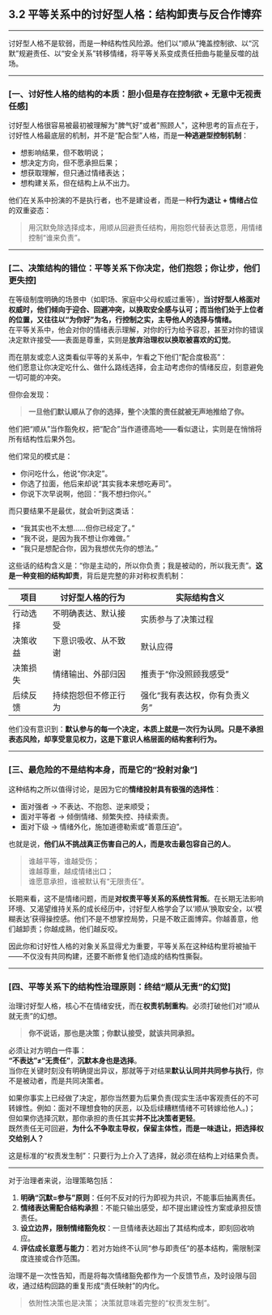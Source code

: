 ## **3.2 平等关系中的讨好型人格：结构卸责与反合作博弈**

---

讨好型人格不是软弱，而是一种结构性风险源。他们以“顺从”掩盖控制欲、以“沉默”规避责任、以“安全关系”转移情绪，将平等关系变成责任扭曲与能量反噬的战场。

---

### [一、讨好性人格的结构的本质：胆小但是存在控制欲 + 无意中无视责任感]

讨好型人格很容易被最初被理解为"脾气好"或者"照顾人"，这种思考的盲点在于，讨好性人格最底层的机制，并不是“配合型”人格，而是**一种逃避型控制机制**：

- 想影响结果，但不敢明说；
- 想决定方向，但不愿承担后果；
- 想获取理解，但只通过情绪表达；
- 想构建关系，但在结构上从不出力。

他们在关系中扮演的不是执行者，也不是建设者，而是一种**行为退让 + 情绪占位**的双重姿态：

> 用沉默免除选择成本，用顺从回避责任结构，用抱怨代替表达意愿，用情绪控制“谁来负责”。

---

### [二、决策结构的错位：平等关系下你决定，他们抱怨；你让步，他们更失控]

在等级制度明确的场景中（如职场、家庭中父母权威过重等），**当讨好型人格面对权威时，他们倾向于迎合、回避冲突，以换取安全感与认可；而当他们处于上位者的位置，又往往以“为你好”为名，行控制之实，主导他人的选择与情绪。**  
在平等关系中，他会对你的情绪表示理解，对你的行为给予容忍，甚至对你的错误决定默许接受——表面是尊重，实则是**放弃治理权以换取被喜欢的幻觉**。

而在朋友或恋人这类看似平等的关系中，乍看之下他们“配合度极高”：  
他们愿意让你决定吃什么、做什么路线选择，会主动考虑你的情绪反应，刻意避免一切可能的冲突。

但你会发现：

> **一旦他们默认顺从了你的选择，整个决策的责任就被无声地推给了你。**

他们把“顺从”当作豁免权，把“配合”当作道德高地——看似退让，实则是在悄悄将所有结构性后果外包。

他们常见的模式是：

- 你问吃什么，他说“你决定”。
- 你选了拉面，他后来却说“其实我本来想吃寿司”。
- 你说下次早说啊，他回：“我不想扫你兴。”

而只要结果不是最优，就会听到这类话：

- “我其实也不太想……但你已经定了。”
- “我不说，是因为我不想让你难做。”
- “我只是想配合你，因为我想优先你的想法。”

这些话的结构含义是：“你是主动的，所以你负责；我是被动的，所以我无责”。**这是一种变相的结构卸责**，背后是完整的非对称权责机制：

| 项目     | 讨好型人格的行为     | 实际结构含义                   |
| -------- | -------------------- | ------------------------------ |
| 行动选择 | 不明确表达、默认接受 | 实质参与了决策过程             |
| 决策收益 | 下意识吸收、从不致谢 | 默认应得                       |
| 决策损失 | 情绪输出、外部归因   | 推责于“你没照顾我感受”         |
| 后续反馈 | 持续抱怨但不修正行为 | 强化“我有表达权，你有负责义务” |

他们没有意识到：**默认参与的每一个决定，本质上就是一次行为认同。只是不承担表态风险，却享受意见权力，这是下意识人格层面的结构套利行为。**

---

### [三、最危险的不是结构本身，而是它的“投射对象”]

这种结构之所以值得讨论，是因为它的**情绪投射具有极强的选择性**：

- 面对强者 → 不表达、不抱怨、逆来顺受；
- 面对平等者 → 倾倒情绪、频繁失控、持续索责。
- 面对下级 → 情绪外化，施加道德勒索或“善意压迫”。

也就是说，**他们从不挑战真正伤害自己的人，而是攻击最包容自己的人**。

> 谁越平等，谁越受伤；  
> 谁越尊重，越成情绪出口；  
> 谁愿意承担，谁被默认有“无限责任”。

长期来看，这不是情绪问题，而是**对权责平等关系的系统性背叛**。在长期无法影响环境、又渴望维持关系的成长经历中，讨好型人格学会了以‘顺从’换取安全，以‘模糊表达’获得操控感。他们不是不想掌控局势，只是不敢正面博弈。你越善意，他们越卸责；你越成熟，他们越反咬。

因此你和讨好性人格的对象关系显得尤为重要，平等关系在这种结构里将被抽干——不仅没有共同构建，还要不断修复他们造成的结构性撕裂。

---

### [四、平等关系下的结构性治理原则：终结“顺从无责”的幻觉]

治理讨好型人格，核心不在情绪安抚，而在**权责机制重构**。必须打破他们对“顺从就无责”的幻想。

> **你不说话，那也是决策；你默认接受，就该共同承担。**

必须让对方明白一件事：  
**“不表达”≠“无责任”**，**沉默本身也是选择**。  
当你在关键时刻没有明确提出异议，那就等于对结果**默认认同并共同参与执行**，你不是被动者，而是共同决策者。

如果你事实上已经做了决定，那你当然要为后果负责(现实生活中客观责任的不可转嫁性。例如：面对不理想食物的厌恶，以及后续糟糕情绪不可转嫁给他人。)；  
但如果你选择沉默，那你承担的责任其实**并不比决策者更轻**。  
既然责任无可回避，**为什么不争取主导权，保留主体性，而是一味退让，把选择权交给别人？**

这是标准的“权责发生制”：只要行为上介入了选择，就必须在结构上对结果负责。

---

对于治理者来说，治理策略包括：

1. **明确“沉默=参与”原则**：任何不反对的行为即视为共识，不能事后抽离责任。
2. **情绪表达需配合结构承担**：不能只输出感受，却不提出建设性方案或承担反馈责任。
3. **设立边界，限制情绪豁免权**：一旦情绪表达超出了其结构成本，即刻回收响应。
4. **评估成长意愿与能力**：若对方始终不认同“参与即责任”的基本结构，需限制深度连接或合作范围。

治理不是一次性告知，而是将每次情绪豁免都作为一个反馈节点，及时设限与回收，通过结构回路的重复形成“责任映射”的内化。

> 依附性决策也是决策；
> 决策就意味着完整的“权责发生制”。
